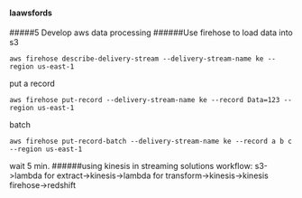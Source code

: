 #### laawsfords
#####5 Develop aws data processing
######Use firehose to load data into s3
```
aws firehose describe-delivery-stream --delivery-stream-name ke --region us-east-1
```
put a record
```
aws firehose put-record --delivery-stream-name ke --record Data=123 --region us-east-1
```
batch
```
aws firehose put-record-batch --delivery-stream-name ke --record a b c --region us-east-1
```
wait 5 min.
######using kinesis in streaming solutions
workflow: s3->lambda for extract->kinesis->lambda for transform->kinesis->kinesis firehose->redshift
